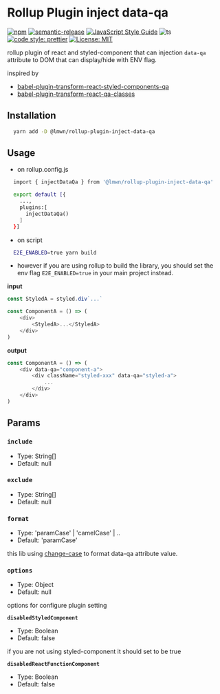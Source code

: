 # Rollup Plugin inject data-qa

[![npm](https://img.shields.io/npm/dm/@lmwn/rollup-plugin-inject-data-qa.svg)](https://www.npmjs.com/package/@lmwn/rollup-plugin-inject-data-qa)
[![semantic-release](https://img.shields.io/badge/semantic-release-e10079.svg?logo=semantic-release)](https://github.com/semantic-release/semantic-release)
[![JavaScript Style Guide](https://img.shields.io/badge/code_style-standard-brightgreen.svg)](https://standardjs.com)
![ts](https://badgen.net/badge/Built%20With/TypeScript/blue)
[![code style: prettier](https://img.shields.io/badge/code_style-prettier-ff69b4.svg?style=flat-square)](https://github.com/prettier/prettier)
[![License: MIT](https://img.shields.io/badge/License-MIT-yellow.svg)](https://opensource.org/licenses/MIT)

rollup plugin of react and styled-component that can injection `data-qa` attribute to DOM that can display/hide with ENV flag.

inspired by

- [babel-plugin-transform-react-styled-components-qa](https://www.npmjs.com/package/babel-plugin-transform-react-styled-components-qa)
- [babel-plugin-transform-react-qa-classes](https://www.npmjs.com/package/babel-plugin-transform-react-qa-classes)

## Installation

```sh
  yarn add -D @lmwn/rollup-plugin-inject-data-qa
```

## Usage

- on rollup.config.js

```sh
  import { injectDataQa } from '@lmwn/rollup-plugin-inject-data-qa'

  export default [{
    ...,
    plugins:[
      injectDataQa()
    ]
  }]
```

- on script

```sh
  E2E_ENABLED=true yarn build
```

- however if you are using rollup to build the library, you should set the env flag `E2E_ENABLED=true` in your main project instead.

**input**

```js
const StyledA = styled.div`...`

const ComponentA = () => (
	<div>
		<StyledA>...</StyledA>
	</div>
)
```

**output**

```js
const ComponentA = () => (
	<div data-qa="component-a">
		<div className="styled-xxx" data-qa="styled-a">
			...
		</div>
	</div>
)
```

## Params

### `include`

- Type: String[]
- Default: null

### `exclude`

- Type: String[]
- Default: null

### `format`

- Type: 'paramCase' | 'camelCase' | ..
- Default: 'paramCase'

this lib using [change-case](https://www.npmjs.com/package/change-case) to format data-qa attribute value.

### `options`

- Type: Object
- Default: null

options for configure plugin setting

**`disabledStyledComponent`**

- Type: Boolean
- Default: false

if you are not using styled-component it should set to be true

**`disabledReactFunctionComponent`**

- Type: Boolean
- Default: false
